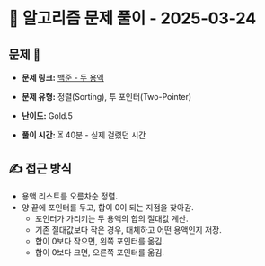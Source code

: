 # 📝 알고리즘 문제 풀이 - 2025-03-24

## 문제 📖

- **문제 링크:** [백준 - 두 용액](https://www.acmicpc.net/problem/2470)

- **문제 유형:** 정렬(Sorting), 투 포인터(Two-Pointer)

- **난이도:** Gold.5

- **풀이 시간:** ⏳ 40분 - 실제 걸렸던 시간

## ✍ 접근 방식

- 용액 리스트를 오름차순 정렬.
- 양 끝에 포인터를 두고, 합이 0이 되는 지점을 찾아감.
  - 포인터가 가리키는 두 용액의 합의 절대값 계산.
  - 기존 절대값보다 작은 경우, 대체하고 어떤 용액인지 저장.
  - 합이 0보다 작으면, 왼쪽 포인터를 옮김.
  - 합이 0보다 크면, 오른쪽 포인터를 옮김.
